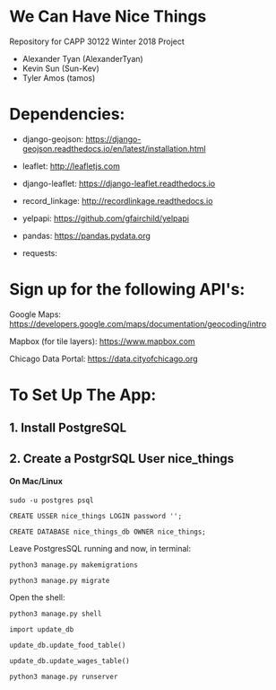 # We Can Have Nice Things

Repository for CAPP 30122 Winter 2018 Project

  * Alexander Tyan (AlexanderTyan)
  * Kevin Sun (Sun-Kev)
  * Tyler Amos (tamos)
  
  
# Dependencies:

 * django-geojson: https://django-geojson.readthedocs.io/en/latest/installation.html

 * leaflet: http://leafletjs.com

 * django-leaflet: https://django-leaflet.readthedocs.io

 * record_linkage: http://recordlinkage.readthedocs.io
 
 * yelpapi: https://github.com/gfairchild/yelpapi
 
 * pandas: https://pandas.pydata.org
 
 * requests: 


# Sign up for the following API's:

Google Maps: https://developers.google.com/maps/documentation/geocoding/intro

Mapbox (for tile layers): https://www.mapbox.com

Chicago Data Portal: https://data.cityofchicago.org
  
  
# To Set Up The App:

## 1. Install PostgreSQL


## 2. Create a PostgrSQL User nice_things

#### On Mac/Linux

  ``` sudo -u postgres psql ```
  
  ```CREATE USSER nice_things LOGIN password ''; ```
  
  ```CREATE DATABASE nice_things_db OWNER nice_things;```
  
  Leave PostgresSQL running and now, in terminal:
  
  ```python3 manage.py makemigrations```
  
  ```python3 manage.py migrate```
  
  Open the shell:
  
  ```python3 manage.py shell```
  
  ```import update_db```
  
  ```update_db.update_food_table()```
  
  ```update_db.update_wages_table()```
  
  ```python3 manage.py runserver```
